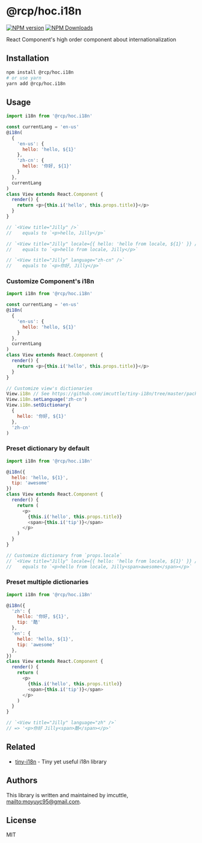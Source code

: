# @rcp/hoc.i18n

[![NPM version](https://img.shields.io/npm/v/@rcp/hoc.i18n.svg?style=flat-square)](https://www.npmjs.com/package/@rcp/hoc.i18n)
[![NPM Downloads](https://img.shields.io/npm/dm/@rcp/hoc.i18n.svg?style=flat-square&maxAge=43200)](https://www.npmjs.com/package/@rcp/hoc.i18n)

React Component's high order component about internationalization

## Installation

```bash
npm install @rcp/hoc.i18n
# or use yarn
yarn add @rcp/hoc.i18n
```

## Usage

```javascript
import i18n from '@rcp/hoc.i18n'

const currentLang = 'en-us'
@i18n(
  {
    'en-us': {
      hello: 'hello, ${1}'
    },
    'zh-cn': {
      hello: '你好, ${1}'
    }
  },
  currentLang
)
class View extends React.Component {
  render() {
    return <p>{this.i('hello', this.props.title)}</p>
  }
}

// `<View title="Jilly" />`
//    equals to `<p>hello, Jilly</p>`

// `<View title="Jilly" locale={{ hello: 'hello from locale, ${1}' }} />`
//    equals to `<p>hello from locale, Jilly</p>`

// `<View title="Jilly" language="zh-cn" />`
//    equals to `<p>你好, Jilly</p>`
```

### Customize Component's i18n

```javascript
import i18n from '@rcp/hoc.i18n'

const currentLang = 'en-us'
@i18n(
  {
    'en-us': {
      hello: 'hello, ${1}'
    }
  },
  currentLang
)
class View extends React.Component {
  render() {
    return <p>{this.i('hello', this.props.title)}</p>
  }
}

// Customize view's dictionaries
View.i18n // See https://github.com/imcuttle/tiny-i18n/tree/master/packages/tiny-i18n
View.i18n.setLanguage('zh-cn')
View.i18n.setDictionary(
  {
    hello: '你好, ${1}'
  },
  'zh-cn'
)
```

### Preset dictionary by default

```javascript
import i18n from '@rcp/hoc.i18n'

@i18n({
  hello: 'hello, ${1}',
  tip: 'awesome'
})
class View extends React.Component {
  render() {
    return (
      <p>
        {this.i('hello', this.props.title)}
        <span>{this.i('tip')}</span>
      </p>
    )
  }
}

// Customize dictionary from `props.locale`
// `<View title="Jilly" locale={{ hello: 'hello from locale, ${1}' }} />`
//    equals to `<p>hello from locale, Jilly<span>awesome</span></p>`
```

### Preset multiple dictionaries

```javascript
import i18n from '@rcp/hoc.i18n'

@i18n({
  'zh': {
    hello: '你好, ${1}',
    tip: '酷'
  },
  'en': {
    hello: 'hello, ${1}',
    tip: 'awesome'
  },
})
class View extends React.Component {
  render() {
    return (
      <p>
        {this.i('hello', this.props.title)}
        <span>{this.i('tip')}</span>
      </p>
    )
  }
}

// `<View title="Jilly" language="zh" />`
// => '<p>你好 Jilly<span>酷</span></p>'
```

## Related

- [tiny-i18n](https://github.com/imcuttle/tiny-i18n/tree/master/packages/tiny-i18n) - Tiny yet useful i18n library

## Authors

This library is written and maintained by imcuttle, <mailto:moyuyc95@gmail.com>.

## License

MIT
